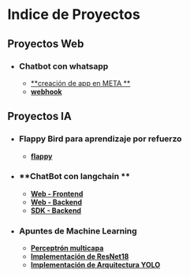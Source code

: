 # **Indice de Proyectos**
## Proyectos Web
- ### Chatbot con whatsapp
  - [**creación de app en META **](https://www.linkedin.com/posts/henry-medina-47527221_hola-a-todos-aqu%C3%AD-les-dejo-la-primera-entrega-activity-7303278614756667392-3-F9?utm_source=share&utm_medium=member_desktop&rcm=ACoAAAR87xkBeY1oRaUwEg8-9a5RFgZJd_Enlh0)
  - [**webhook**](https://github.com/korderoman/webhook_wsp)
## Proyectos IA
- ### **Flappy Bird para aprendizaje por refuerzo**
  - [**flappy**](https://github.com/korderoman/flappy_bird_reinforcement_learning) 
- ### **ChatBot con langchain **
  - [**Web - Frontend**](https://github.com/korderoman/chat_bot_frontend)
  - [**Web - Backend**](https://github.com/korderoman/chat_bot_backend_web)
  - [**SDK - Backend**](https://github.com/korderoman/chat_bot_backend_sdk)
 
- ### Apuntes de Machine Learning
  - [**Perceptrón multicapa**](https://github.com/korderoman/machine_learning_notes/tree/main/modulo_1_fundamentos_de_redes_neuronales_profundas/implementacion_MLP_clasificacion_MNIST/perceptron_multicapa)
  - [**Implementación de ResNet18**](https://github.com/korderoman/machine_learning_notes/tree/main/modulo_2_redes_convolucionales_y_generativas/resnet_18)
  - [**Implementación de Arquitectura YOLO**](https://github.com/korderoman/machine_learning_notes/tree/main/modulo_2_redes_convolucionales_y_generativas/yolo) 
